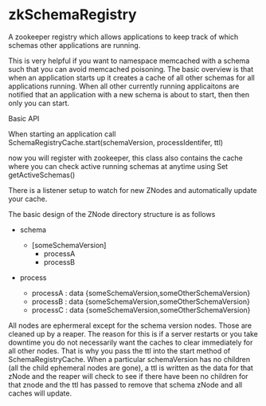 zkSchemaRegistry
================

A zookeeper registry which allows applications to keep track of which schemas other applications are running.

This is very helpful if you want to namespace memcached with a schema such that you can avoid memcached poisoning.  The basic overview is that when an application starts up it creates a cache of all other schemas for all applications running.  When all other currently running applicaitons are notified that an application with a new schema is about to start, then then only you can start.  

Basic API

When starting an application 
call SchemaRegistryCache.start(schemaVersion, processIdentifer, ttl)

now you will register with zookeeper, this class also contains the cache where you can check active running schemas at anytime using Set<SchemaVersion> getActiveSchemas() 

There is a listener setup to watch for new ZNodes and automatically update your cache.

The basic design of the ZNode directory structure is as follows

- schema
    - [someSchemaVersion]
        - processA
        - processB

- process
    - processA : data {someSchemaVersion,someOtherSchemaVersion}
    - processB : data {someSchemaVersion,someOtherSchemaVersion}
    - processC : data {someSchemaVersion,someOtherSchemaVersion}  

All nodes are ephermeral except for the schema version nodes.  Those are cleaned up by a reaper.  The reason for this is if a server restarts or you take downtime you do not necessarily want the caches to clear immediately for all other nodes.
That is why you pass the ttl into the start method of SchemaRegistryCache.  When a particular schemaVersion has no children (all the child ephemeral nodes are gone), a ttl is written as the data for that zNode and the reaper will check to see if there have been no children for that znode and the ttl has passed to remove that schema zNode and all caches will update.
